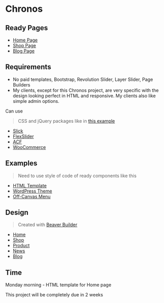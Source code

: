 # Chronos

## Ready Pages

* [Home Page](https://kamuz.github.io/chronos/)
* [Shop Page](https://kamuz.github.io/chronos/shop.html)
* [Blog Page](https://kamuz.github.io/chronos/blog.html)

## Requirements

* No paid templates, Bootstrap, Revolution Slider, Layer Slider, Page Builders
* My clients, except for this Chronos project, are very specific with the design looking perfect in HTML and responsive. My clients also like simple admin options.

Can use

> CSS and jQuery packages like in [this example](http://previews.fillinthe.com/bbin/bbin1801002/)

* [Slick](http://kenwheeler.github.io/slick)
* [FlexSlider](http://flexslider.woothemes.com/)
* [ACF](https://www.advancedcustomfields.com/)
* [WooCommerce](https://woocommerce.com/)

## Examples

> Need to use style of code of ready components like this

* [HTML Template](http://previews.fillinthe.com/bbin/bbin1801002/)
* [WordPress Theme](http://legacyfoodhall.com/)
* [Off-Canvas Menu](https://thekatrinaruthshow.com/)

## Design

> Created with [Beaver Builder](https://www.wpbeaverbuilder.com/)

* [Home](https://chronosart.dev.fillinthe.com/)
* [Shop](https://chronosart.dev.fillinthe.com/shop2/)
* [Product](https://chronosart.dev.fillinthe.com/product-2/)
* [News](https://chronosart.dev.fillinthe.com/news/)
* [Blog](https://chronosart.dev.fillinthe.com/hello-world/)

## Time

Monday morning - HTML template for Home page

This project will be completely due in 2 weeks